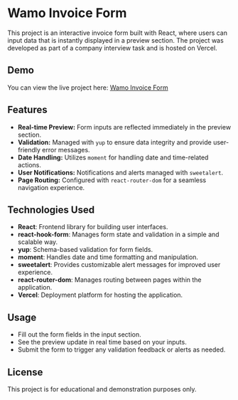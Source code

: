 # Wamo Invoice Form

This project is an interactive invoice form built with React, where users can input data that is instantly displayed in a preview section. The project was developed as part of a company interview task and is hosted on Vercel.

## Demo

You can view the live project here: [Wamo Invoice Form](https://wamo-invoice.vercel.app/)

## Features

- **Real-time Preview:** Form inputs are reflected immediately in the preview section.
- **Validation:** Managed with `yup` to ensure data integrity and provide user-friendly error messages.
- **Date Handling:** Utilizes `moment` for handling date and time-related actions.
- **User Notifications:** Notifications and alerts managed with `sweetalert`.
- **Page Routing:** Configured with `react-router-dom` for a seamless navigation experience.

## Technologies Used

- **React**: Frontend library for building user interfaces.
- **react-hook-form**: Manages form state and validation in a simple and scalable way.
- **yup**: Schema-based validation for form fields.
- **moment**: Handles date and time formatting and manipulation.
- **sweetalert**: Provides customizable alert messages for improved user experience.
- **react-router-dom**: Manages routing between pages within the application.
- **Vercel**: Deployment platform for hosting the application.

## Usage

- Fill out the form fields in the input section.
- See the preview update in real time based on your inputs.
- Submit the form to trigger any validation feedback or alerts as needed.

## License

This project is for educational and demonstration purposes only.
